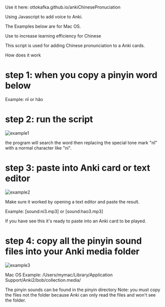 
Use it here: ottokafka.github.io/ankiChinesePronuciation

Using Javascript to add voice to Anki.

The Examples below are for Mac OS.

Use to increase learning efficiency for Chinese

This script is used for adding Chinese pronunciation to a Anki cards.

How does it work

# step 1: when you copy a pinyin word below

Example: nǐ or hǎo

# step 2: run the script

![example1](https://user-images.githubusercontent.com/21117852/34506778-cd747ba8-f06a-11e7-9e7d-8b6c3dfa59d1.png)


the program will search the word then replacing the special tone mark "nǐ" with
a normal character like "ni".

# step 3: paste into Anki card or text editor

![example2](https://user-images.githubusercontent.com/21117852/34507407-929e8590-f070-11e7-888c-2829880f6284.png)

Make sure it worked by opening a text editor and paste the result.

Example: [sound:ni3.mp3] or [sound:hao3.mp3]

If you have see this it's ready to paste into an Anki card to be played.

# step 4: copy all the pinyin sound files into your Anki media folder

![example3](https://user-images.githubusercontent.com/21117852/34507587-7d0d1e6a-f072-11e7-842e-34afd866bc39.png)

Mac OS
Example: /Users/mymac/Library/Application Support/Anki2/bob/collection.media/

The pinyin sounds can be found in the pinyin directory
Note: you must copy the files not the folder because Anki can
only read the files and won't see the folder.





